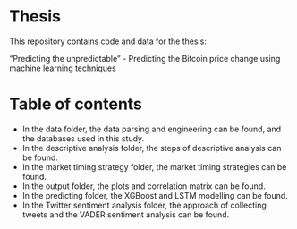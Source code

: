 # Thesis

This repository contains code and data for the thesis: 

“Predicting the unpredictable” - Predicting the Bitcoin price change using machine learning techniques


# Table of contents
- In the data folder, the data parsing and engineering can be found, and the databases used in this study. 
- In the descriptive analysis folder, the steps of descriptive analysis can be found. 
- In the market timing strategy folder, the market timing strategies can be found.
- In the output folder, the plots and correlation matrix can be found.
- In the predicting folder, the XGBoost and LSTM modelling can be found. 
- In the Twitter sentiment analysis folder, the approach of collecting tweets and the VADER sentiment analysis can be found. 



